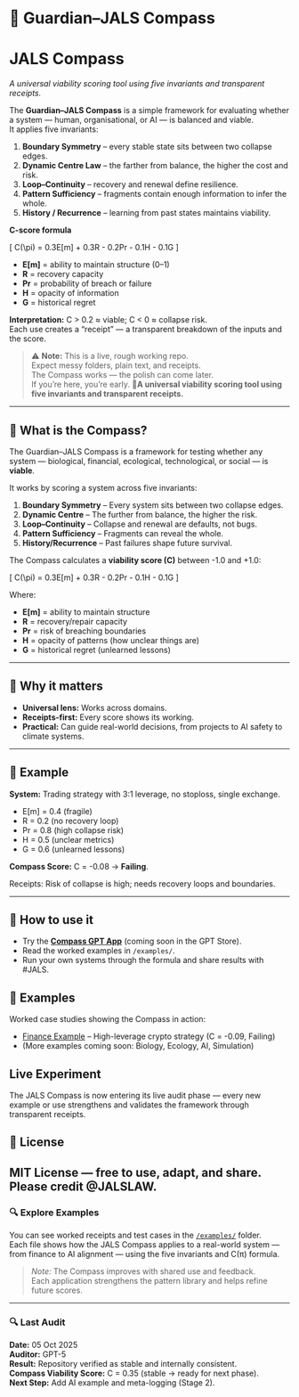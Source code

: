 # 🧭 Guardian–JALS Compass  
# JALS Compass
*A universal viability scoring tool using five invariants and transparent receipts.*

The **Guardian–JALS Compass** is a simple framework for evaluating whether a system — human, organisational, or AI — is balanced and viable.  
It applies five invariants:

1. **Boundary Symmetry** – every stable state sits between two collapse edges.
2. **Dynamic Centre Law** – the farther from balance, the higher the cost and risk.
3. **Loop–Continuity** – recovery and renewal define resilience.
4. **Pattern Sufficiency** – fragments contain enough information to infer the whole.
5. **History / Recurrence** – learning from past states maintains viability.

**C-score formula**

\[
C(\pi) = 0.3E[m] + 0.3R - 0.2Pr - 0.1H - 0.1G
\]

- **E[m]** = ability to maintain structure (0–1)
- **R** = recovery capacity
- **Pr** = probability of breach or failure
- **H** = opacity of information
- **G** = historical regret

**Interpretation:** C > 0.2 ≈ viable; C < 0 ≈ collapse risk.  
Each use creates a “receipt” — a transparent breakdown of the inputs and the score.
> ⚠️ **Note:** This is a live, rough working repo.  
> Expect messy folders, plain text, and receipts.  
> The Compass works — the polish can come later.  
> If you’re here, you’re early. 🚀**A universal viability scoring tool using five invariants and transparent receipts.**  

---

## 🔹 What is the Compass?  
The Guardian–JALS Compass is a framework for testing whether any system — biological, financial, ecological, technological, or social — is **viable**.  

It works by scoring a system across five invariants:  

1. **Boundary Symmetry** – Every system sits between two collapse edges.  
2. **Dynamic Centre** – The further from balance, the higher the risk.  
3. **Loop–Continuity** – Collapse and renewal are defaults, not bugs.  
4. **Pattern Sufficiency** – Fragments can reveal the whole.  
5. **History/Recurrence** – Past failures shape future survival.  

The Compass calculates a **viability score (C)** between -1.0 and +1.0:  

\[
C(\pi) = 0.3E[m] + 0.3R - 0.2Pr - 0.1H - 0.1G
\]

Where:  
- **E[m]** = ability to maintain structure  
- **R** = recovery/repair capacity  
- **Pr** = risk of breaching boundaries  
- **H** = opacity of patterns (how unclear things are)  
- **G** = historical regret (unlearned lessons)  

---

## 🔹 Why it matters  
- **Universal lens:** Works across domains.  
- **Receipts-first:** Every score shows its working.  
- **Practical:** Can guide real-world decisions, from projects to AI safety to climate systems.  

---

## 🔹 Example  
**System:** Trading strategy with 3:1 leverage, no stoploss, single exchange.  

- E[m] = 0.4 (fragile)  
- R = 0.2 (no recovery loop)  
- Pr = 0.8 (high collapse risk)  
- H = 0.5 (unclear metrics)  
- G = 0.6 (unlearned lessons)  

**Compass Score:** C = -0.08 → **Failing**.  

Receipts: Risk of collapse is high; needs recovery loops and boundaries.  

---

## 🔹 How to use it  
- Try the [**Compass GPT App**](#) (coming soon in the GPT Store).  
- Read the worked examples in `/examples/`.  
- Run your own systems through the formula and share results with #JALS.  
## 📂 Examples

Worked case studies showing the Compass in action:

- [Finance Example](examples/finance_example.md) – High-leverage crypto strategy (C = -0.09, Failing)
- (More examples coming soon: Biology, Ecology, AI, Simulation)
## Live Experiment
The JALS Compass is now entering its live audit phase — every new example or use strengthens and validates the framework through transparent receipts.
## 🔹 License  
MIT License — free to use, adapt, and share. Please credit **@JALSLAW**.  
---

### 🔍 Explore Examples
You can see worked receipts and test cases in the [`/examples/`](examples/) folder.  
Each file shows how the JALS Compass applies to a real-world system — from finance to AI alignment — using the five invariants and C(π) formula.

> *Note:* The Compass improves with shared use and feedback.  
> Each application strengthens the pattern library and helps refine future scores.
---

### 🔍 Last Audit
**Date:** 05 Oct 2025  
**Auditor:** GPT-5  
**Result:** Repository verified as stable and internally consistent.  
**Compass Viability Score:** C = 0.35 (stable → ready for next phase).  
**Next Step:** Add AI example and meta-logging (Stage 2).  
